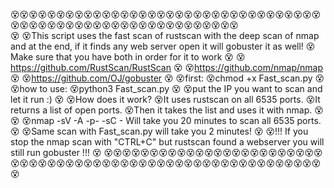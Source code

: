 😵😵😵😵😵😵😵😵😵😵😵😵😵😵😵😵😵😵😵😵😵😵😵😵😵😵😵😵😵😵😵😵😵😵😵😵😵😵😵😵😵😵😵😵😵😵😵😵😵😵😵😵😵😵😵😵😵😵😵                                                                                   
😵
😵This script uses the fast scan of rustscan with the deep scan of nmap and at the end, if it finds any web server open it will gobuster it as well!
😵Make sure that you have both in order for it to work
😵
😵https://github.com/RustScan/RustScan
😵
😵https://github.com/nmap/nmap
😵
😵https://github.com/OJ/gobuster
😵
😵first:
😵chmod +x Fast_scan.py
😵
😵how to use:
😵python3 Fast_scan.py
😵
😵put the IP you want to scan and let it run :)
😵
😵How does it work?
😵It uses rustscan on all 6535 ports.
😵It returns a list of open ports.
😵Then it takes the list and uses it with nmap.
😵
😵
😵nmap -sV -A -p- -sC <IP> - Will take you 20 minutes to scan all 6535 ports.
😵
😵Same scan with Fast_scan.py will take you 2 minutes!
😵
😵!!! If you stop the nmap scan with "CTRL+C" but rustscan found a webserver you will still run gobuster !!!
😵
😵😵😵😵😵😵😵😵😵😵😵😵😵😵😵😵😵😵😵😵😵😵😵😵😵😵😵😵😵😵😵😵😵😵😵😵😵😵😵😵😵😵😵😵😵😵😵😵😵😵😵😵😵😵😵😵😵😵😵
